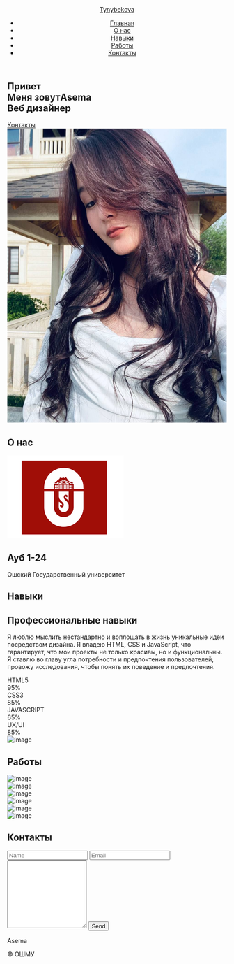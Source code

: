 <html lang="en">
<head>
    <meta charset="UTF-8">
    <meta name="viewport" content="width=device-width, initial-scale=1.0">
    <link rel="stylesheet" href="style.css">
    <link href='https://unpkg.com/boxicons@2.1.4/css/boxicons.min.css' rel='stylesheet'>
</head>
<body>
    <header class="l-header">
        <nav class="nav bd-grid">
            <div>
                <a href="#" class="nav-logo">Tynybekova</a>
            </div>
            <div class="nav-menu" id="nav-menu">
                <ul class="nav-list">
                    <li class="nav-item"><a href="#home" class="nav-link active">Главная</a></li>
                    <li class="nav-item"><a href="#about" class="nav-link">О нас</a></li>
                    <li class="nav-item"><a href="#skills" class="nav-link">Навыки</a></li>
                    <li class="nav-item"><a href="#work" class="nav-link">Работы</a></li>
                    <li class="nav-item"><a href="#contact" class="nav-link">Контакты</a></li>
                </ul>
            </div>
            <div class="nav-toggle" id="nav-toggle">
                <i class='bx bx-menu'></i>
            </div>
        </nav>
    </header>
    <main class="l-main">
        <section class="home bd-grid" id="home">
            <div class="home-data">
                <h1 class="home-title">Привет <br>Меня зовут<span class="home-title-color">Asema</span><br> Веб дизайнер</h1>
                <a href="#" class="button">Контакты</a>
            </div>
            <div class="home-social">
                <a href="#" class="home-social-icon"><i class='bx bxl-linkedin' ></i></a>
                <a href="#" class="home-social-icon"><i class='bx bxl-instagram' ></i></a>
                <a href="#" class="home-social-icon"><i class='bx bxl-github' ></i></a>
            </div>
            <div class="home-img">
                <img src="photo_2024-10-28_21-37-21.jpg" alt="image">
            </div>
        </section>
        <section class="about section" id="about">
            <h2 class="section-title">О нас</h2>
            <div class="about-container bd-grid">
                <div class="about-img">
                    <img src="oshsu.png" alt="image">
                </div>
                <div>
                    <h2 class="about-subtitle">Ауб 1-24</h2>
                    <p class="about-text">Ошский Государственный университет</p>
                </div>
            </div>
        </section>
        <section class="skills section" id="skills">
            <h2 class="section-title">Навыки</h2>
            <div class="skills-container bd-grid">
                <div>
                    <h2 class="skills-subtitle">Профессиональные навыки</h2>
                    <p class="skills-text">Я люблю мыслить нестандартно и воплощать в жизнь уникальные идеи посредством дизайна. Я владею HTML, CSS и JavaScript, что гарантирует, что мои проекты не только красивы, но и функциональны. Я ставлю во главу угла потребности и предпочтения пользователей, провожу исследования, чтобы понять их поведение и предпочтения.</p>
                    <div class="skills-data">
                        <div class="skills-names">
                            <i class='bx bxl-html5 skills-icon' ></i>
                            <span class="skills-name">HTML5</span>
                        </div>
                        <div>
                            <span class="skills-percentage">95%</span>
                        </div>
                        <div class="skills-bar skills-html"></div>
                    </div>
                    <div class="skills-data">
                        <div class="skills-names">
                            <i class='bx bxl-css3 skills-icon' ></i>
                            <span class="skills-name">CSS3</span>
                        </div>
                        <div>
                            <span class="skills-percentage">85%</span>
                        </div>
                        <div class="skills-bar skills-css"></div>
                    </div>
                    <div class="skills-data">
                        <div class="skills-names">
                            <i class='bx bxl-javascript skills-icon' ></i>
                            <span class="skills-name">JAVASCRIPT</span>
                        </div>
                        <div>
                            <span class="skills-percentage">65%</span>
                        </div>
                        <div class="skills-bar skills-js"></div>
                    </div>
                    <div class="skills-data">
                        <div class="skills-names">
                            <i class='bx bxs-paint skills-icon' ></i>
                            <span class="skills-name">UX/UI</span>
                        </div>
                        <div>
                            <span class="skills-percentage">85%</span>
                        </div>
                        <div class="skills-bar skills-ux"></div>
                    </div>
                </div>
                <div>
                    <img src="https://i.postimg.cc/52LWbPyt/work3.jpg" alt="image" class="skills-img">
                </div>
            </div>
        </section>
        <section class="work section" id="work">
            <h2 class="section-title">Работы</h2>
            <div class="work-container bd-grid">
                <div class="work-img">
                    <img src="https://i.postimg.cc/NM0n9bsm/work1.jpg" alt="image">
                </div>
                <div class="work-img">
                    <img src="https://i.postimg.cc/tJZmDTVg/work2.jpg" alt="image">
                </div>
                <div class="work-img">
                    <img src="https://i.postimg.cc/52LWbPyt/work3.jpg" alt="image">
                </div>
                <div class="work-img">
                    <img src="https://i.postimg.cc/fW1wsSCB/work4.jpg" alt="image">
                </div>
                <div class="work-img">
                    <img src="https://i.postimg.cc/m2MTgZ6R/work5.jpg" alt="image">
                </div>
                <div class="work-img">
                    <img src="https://i.postimg.cc/Qd3h9LR7/work6.jpg" alt="image">
                </div>
            </div>
        </section>
        <section class="contact section" id="contact">
            <h2 class="section-title">Контакты</h2>
            <div class="contact-container bd-grid">
                <form action="" class="contact-form">
                    <input type="text" placeholder="Name" class="contact-input">
                    <input type="email" placeholder="Email" class="contact-input">
                    <textarea name="" id="" cols="0" rows="10" class="contact-input"></textarea>
                    <input type="button" value="Send" class="contact-button button">
                </form>
            </div>
        </section>
    </main>
    <footer class="footer">
        <p class="footer-title">Аsema</p>
        <div class="footer-social">
            <a href="#" class="footer-icon"><i class='bx bxl-facebook'></i></a>
            <a href="#" class="footer-icon"><i class='bx bxl-instagram' ></i></a>
            <a href="#" class="footer-icon"><i class='bx bxl-twitter' ></i></a>
        </div>
        <p>&#169; ОШМУ</p>
    </footer>
    <script src="https://unpkg.com/scrollreveal"></script>
    <script src="app.js"></script>
</body>
</html>
